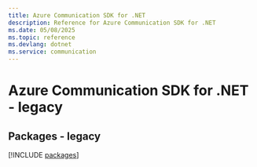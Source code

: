 ```yaml
---
title: Azure Communication SDK for .NET
description: Reference for Azure Communication SDK for .NET
ms.date: 05/08/2025
ms.topic: reference
ms.devlang: dotnet
ms.service: communication
---
```

# Azure Communication SDK for .NET - legacy
## Packages - legacy
[!INCLUDE [packages](communication-index.md)]